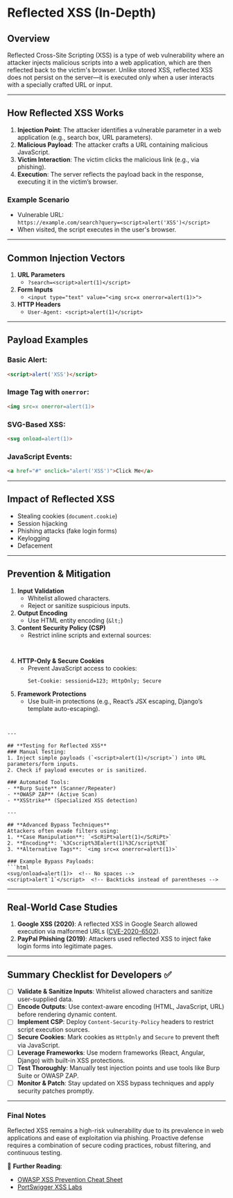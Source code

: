 

# **Reflected XSS (In-Depth)**

## **Overview**
Reflected Cross-Site Scripting (XSS) is a type of web vulnerability where an attacker injects malicious scripts into a web application, which are then reflected back to the victim's browser. Unlike stored XSS, reflected XSS does not persist on the server—it is executed only when a user interacts with a specially crafted URL or input.

---

## **How Reflected XSS Works**
1. **Injection Point**: The attacker identifies a vulnerable parameter in a web application (e.g., search box, URL parameters).
2. **Malicious Payload**: The attacker crafts a URL containing malicious JavaScript.
3. **Victim Interaction**: The victim clicks the malicious link (e.g., via phishing).
4. **Execution**: The server reflects the payload back in the response, executing it in the victim’s browser.

### **Example Scenario**
- Vulnerable URL:  
  `https://example.com/search?query=<script>alert('XSS')</script>`
- When visited, the script executes in the user's browser.

---

## **Common Injection Vectors**
1. **URL Parameters**  
   - `?search=<script>alert(1)</script>`
2. **Form Inputs**  
   - `<input type="text" value="<img src=x onerror=alert(1)>">`
3. **HTTP Headers**  
   - `User-Agent: <script>alert(1)</script>`

---

## **Payload Examples**
### Basic Alert:
```html
<script>alert('XSS')</script>
```
### Image Tag with `onerror`:
```html
<img src=x onerror=alert(1)>
```
### SVG-Based XSS:
```html
<svg onload=alert(1)>
```
### JavaScript Events:
```html
<a href="#" onclick="alert('XSS')">Click Me</a>
```

---

## **Impact of Reflected XSS**
- Stealing cookies (`document.cookie`)
- Session hijacking
- Phishing attacks (fake login forms)
- Keylogging
- Defacement

---

## **Prevention & Mitigation**
1. **Input Validation**  
   - Whitelist allowed characters.
   - Reject or sanitize suspicious inputs.
2. **Output Encoding**  
   - Use HTML entity encoding (`&lt;`) 
1. **Content Security Policy (CSP)**  
   - Restrict inline scripts and external sources:  
     ```http     Content-Security-Policy: default-src 'self'; script-src 'unsafe-inline'
   ```
1. **HTTP-Only & Secure Cookies**  
   - Prevent JavaScript access to cookies:  
     ```http
     Set-Cookie: sessionid=123; HttpOnly; Secure
     ```
5. **Framework Protections**  
   - Use built-in protections (e.g., React’s JSX escaping, Django’s template auto-escaping).  
```


---

## **Testing for Reflected XSS**  
### Manual Testing:  
1. Inject simple payloads (`<script>alert(1)</script>`) into URL parameters/form inputs.  
2. Check if payload executes or is sanitized.  

### Automated Tools:  
- **Burp Suite** (Scanner/Repeater)  
- **OWASP ZAP** (Active Scan)  
- **XSStrike** (Specialized XSS detection)  

---

## **Advanced Bypass Techniques**  
Attackers often evade filters using:  
1. **Case Manipulation**: `<ScRiPt>alert(1)</ScRiPt>`  
2. **Encoding**: `%3Cscript%3Ealert(1)%3C/script%3E`  
3. **Alternative Tags**: `<img src=x onerror=alert(1)>`  

### Example Bypass Payloads:  
```html
<svg/onload=alert(1)>  <!-- No spaces -->
<script>alert`1`</script>  <!-- Backticks instead of parentheses -->
```

---

## **Real-World Case Studies**  
1. **Google XSS (2020)**: A reflected XSS in Google Search allowed execution via malformed URLs ([CVE-2020-6502](https://cve.mitre.org/cgi-bin/cvename.cgi?name=CVE-2020-6502)).  
2. **PayPal Phishing (2019)**: Attackers used reflected XSS to inject fake login forms into legitimate pages.  

---

## **Summary Checklist for Developers** ✅


- [ ] **Validate & Sanitize Inputs**: Whitelist allowed characters and sanitize user-supplied data.  
- [ ] **Encode Outputs**: Use context-aware encoding (HTML, JavaScript, URL) before rendering dynamic content.  
- [ ] **Implement CSP**: Deploy `Content-Security-Policy` headers to restrict script execution sources.  
- [ ] **Secure Cookies**: Mark cookies as `HttpOnly` and `Secure` to prevent theft via JavaScript.  
- [ ] **Leverage Frameworks**: Use modern frameworks (React, Angular, Django) with built-in XSS protections.  
- [ ] **Test Thoroughly**: Manually test injection points and use tools like Burp Suite or OWASP ZAP.  
- [ ] **Monitor & Patch**: Stay updated on XSS bypass techniques and apply security patches promptly.  

---

### **Final Notes**  
Reflected XSS remains a high-risk vulnerability due to its prevalence in web applications and ease of exploitation via phishing. Proactive defense requires a combination of secure coding practices, robust filtering, and continuous testing.  

🔗 **Further Reading**:  
- [OWASP XSS Prevention Cheat Sheet](https://cheatsheetseries.owasp.org/cheatsheets/Cross_Site_Scripting_Prevention_Cheat_Sheet.html)  
- [PortSwigger XSS Labs](https://portswigger.net/web-security/cross-site-scripting)